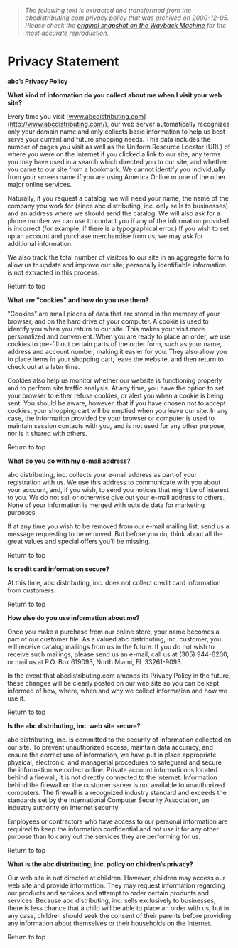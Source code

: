 > *The following text is extracted and transformed from the abcdistributing.com privacy policy that was archived on 2000-12-05. Please check the [original snapshot on the Wayback Machine](https://web.archive.org/web/20001205055000id_/http%3A//abcdistributing.com/service/privacy.htm) for the most accurate reproduction.*

# Privacy Statement

**abc’s Privacy Policy**

**What kind of information do you collect about me when I visit your web site?**

Every time you visit [www.abcdistributing.com](http://www.abcdistributing.com/), our web server automatically recognizes only your domain name and only collects basic information to help us best serve your current and future shopping needs. This data includes the number of pages you visit as well as the Uniform Resource Locator (URL) of where you were on the Internet if you clicked a link to our site, any terms you may have used in a search which directed you to our site, and whether you came to our site from a bookmark. We cannot identify you individually from your screen name if you are using America Online or one of the other major online services. 

Naturally, if you request a catalog, we will need your name, the name of the company you work for (since abc distributing, inc. only sells to businesses) and an address where we should send the catalog. We will also ask for a phone number we can use to contact you if any of the information provided is incorrect (for example, if there is a typographical error.) If you wish to set up an account and purchase merchandise from us, we may ask for additional information. 

We also track the total number of visitors to our site in an aggregate form to allow us to update and improve our site; personally identifiable information is not extracted in this process.

Return to top

**What are "cookies" and how do you use them?**

"Cookies" are small pieces of data that are stored in the memory of your browser, and on the hard drive of your computer. A cookie is used to identify you when you return to our site. This makes your visit more personalized and convenient. When you are ready to place an order, we use cookies to pre-fill out certain parts of the order form, such as your name, address and account number, making it easier for you. They also allow you to place items in your shopping cart, leave the website, and then return to check out at a later time. 

Cookies also help us monitor whether our website is functioning properly and to perform site traffic analysis. At any time, you have the option to set your browser to either refuse cookies, or alert you when a cookie is being sent. You should be aware, however, that if you have chosen not to accept cookies, your shopping cart will be emptied when you leave our site. In any case, the information provided by your browser or computer is used to maintain session contacts with you, and is not used for any other purpose, nor is it shared with others. 

Return to top

**What do you do with my e-mail address?**

abc distributing, inc. collects your e-mail address as part of your registration with us. We use this address to communicate with you about your account, and, if you wish, to send you notices that might be of interest to you. We do not sell or otherwise give out your e-mail address to others. None of your information is merged with outside data for marketing purposes. 

If at any time you wish to be removed from our e-mail mailing list, send us a message requesting to be removed. But before you do, think about all the great values and special offers you’ll be missing.

Return to top

**Is credit card information secure?**

At this time, abc distributing, inc. does not collect credit card information from customers.

Return to top

**How else do you use information about me?**

Once you make a purchase from our online store, your name becomes a part of our customer file. As a valued abc distributing, inc. customer, you will receive catalog mailings from us in the future. If you do not wish to receive such mailings, please send us an e-mail, call us at (305) 944-6200, or mail us at P.O. Box 619093, North Miami, FL 33261-9093. 

In the event that abcdistributing.com amends its Privacy Policy in the future, these changes will be clearly posted on our web site so you can be kept informed of how, where, when and why we collect information and how we use it. 

Return to top

**Is the abc distributing, inc. web site secure?**

abc distributing, inc. is committed to the security of information collected on our site. To prevent unauthorized access, maintain data accuracy, and ensure the correct use of information, we have put in place appropriate physical, electronic, and managerial procedures to safeguard and secure the information we collect online. Private account information is located behind a firewall; it is not directly connected to the Internet. Information behind the firewall on the customer server is not available to unauthorized computers. The firewall is a recognized industry standard and exceeds the standards set by the International Computer Security Association, an industry authority on Internet security.

Employees or contractors who have access to our personal information are required to keep the information confidential and not use it for any other purpose than to carry out the services they are performing for us.

Return to top

**What is the abc distributing, inc. policy on children’s privacy?**

Our web site is not directed at children. However, children may access our web site and provide information. They may request information regarding our products and services and attempt to order certain products and services. Because abc distributing, inc. sells exclusively to businesses, there is less chance that a child will be able to place an order with us, but in any case, children should seek the consent of their parents before providing any information about themselves or their households on the Internet.

Return to top
